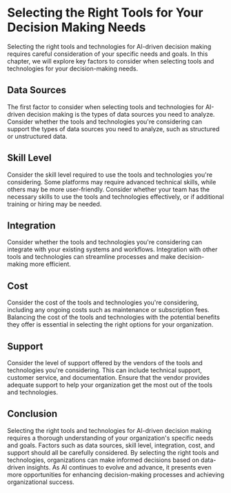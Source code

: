 Selecting the Right Tools for Your Decision Making Needs
=========================================================================================================================

Selecting the right tools and technologies for AI-driven decision making requires careful consideration of your specific needs and goals. In this chapter, we will explore key factors to consider when selecting tools and technologies for your decision-making needs.

Data Sources
------------

The first factor to consider when selecting tools and technologies for AI-driven decision making is the types of data sources you need to analyze. Consider whether the tools and technologies you're considering can support the types of data sources you need to analyze, such as structured or unstructured data.

Skill Level
-----------

Consider the skill level required to use the tools and technologies you're considering. Some platforms may require advanced technical skills, while others may be more user-friendly. Consider whether your team has the necessary skills to use the tools and technologies effectively, or if additional training or hiring may be needed.

Integration
-----------

Consider whether the tools and technologies you're considering can integrate with your existing systems and workflows. Integration with other tools and technologies can streamline processes and make decision-making more efficient.

Cost
----

Consider the cost of the tools and technologies you're considering, including any ongoing costs such as maintenance or subscription fees. Balancing the cost of the tools and technologies with the potential benefits they offer is essential in selecting the right options for your organization.

Support
-------

Consider the level of support offered by the vendors of the tools and technologies you're considering. This can include technical support, customer service, and documentation. Ensure that the vendor provides adequate support to help your organization get the most out of the tools and technologies.

Conclusion
----------

Selecting the right tools and technologies for AI-driven decision making requires a thorough understanding of your organization's specific needs and goals. Factors such as data sources, skill level, integration, cost, and support should all be carefully considered. By selecting the right tools and technologies, organizations can make informed decisions based on data-driven insights. As AI continues to evolve and advance, it presents even more opportunities for enhancing decision-making processes and achieving organizational success.
